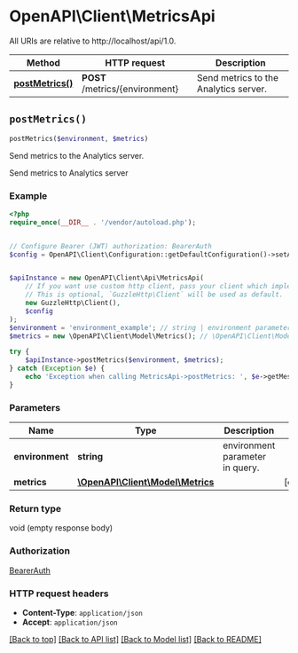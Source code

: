 # OpenAPI\Client\MetricsApi

All URIs are relative to http://localhost/api/1.0.

Method | HTTP request | Description
------------- | ------------- | -------------
[**postMetrics()**](MetricsApi.md#postMetrics) | **POST** /metrics/{environment} | Send metrics to the Analytics server.


## `postMetrics()`

```php
postMetrics($environment, $metrics)
```

Send metrics to the Analytics server.

Send metrics to Analytics server

### Example

```php
<?php
require_once(__DIR__ . '/vendor/autoload.php');


// Configure Bearer (JWT) authorization: BearerAuth
$config = OpenAPI\Client\Configuration::getDefaultConfiguration()->setAccessToken('YOUR_ACCESS_TOKEN');


$apiInstance = new OpenAPI\Client\Api\MetricsApi(
    // If you want use custom http client, pass your client which implements `GuzzleHttp\ClientInterface`.
    // This is optional, `GuzzleHttp\Client` will be used as default.
    new GuzzleHttp\Client(),
    $config
);
$environment = 'environment_example'; // string | environment parameter in query.
$metrics = new \OpenAPI\Client\Model\Metrics(); // \OpenAPI\Client\Model\Metrics

try {
    $apiInstance->postMetrics($environment, $metrics);
} catch (Exception $e) {
    echo 'Exception when calling MetricsApi->postMetrics: ', $e->getMessage(), PHP_EOL;
}
```

### Parameters

Name | Type | Description  | Notes
------------- | ------------- | ------------- | -------------
 **environment** | **string**| environment parameter in query. |
 **metrics** | [**\OpenAPI\Client\Model\Metrics**](../Model/Metrics.md)|  | [optional]

### Return type

void (empty response body)

### Authorization

[BearerAuth](../../README.md#BearerAuth)

### HTTP request headers

- **Content-Type**: `application/json`
- **Accept**: `application/json`

[[Back to top]](#) [[Back to API list]](../../README.md#endpoints)
[[Back to Model list]](../../README.md#models)
[[Back to README]](../../README.md)
